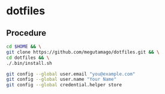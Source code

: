 # dotfiles

## Procedure

```bash
cd $HOME && \
git clone https://github.com/megutamago/dotfiles.git && \
cd dotfiles && \
./.bin/install.sh
```

```bash
git config --global user.email "you@example.com"
git config --global user.name "Your Name"
git config --global credential.helper store
```
